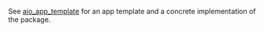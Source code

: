 See [aio_app_template](https://github.com/ClementVand/aio_app_template) for an app 
template and a concrete implementation of the package.